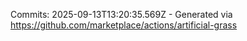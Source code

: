 Commits: 2025-09-13T13:20:35.569Z - Generated via https://github.com/marketplace/actions/artificial-grass
<br>
